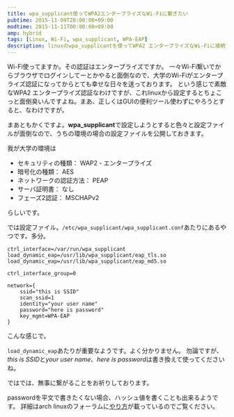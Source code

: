 ```yaml
---
title: wpa_supplicant使ってWPA2エンタープライズなWi-Fiに繋ぎたい
pubtime: 2015-11-09T20:00:00+09:00
modtime: 2015-11-11T00:00:00+09:00
amp: hybrid
tags: [Linux, Wi-Fi, wpa_supplicant, WPA-EAP]
description: linuxのwpa_supplicantを使ってWPA2 エンタープライズなWi-Fiに接続するための設定ファイルの書き方です。
---
```


Wi-Fi使ってますか。その認証はエンタープライズですか。
一々Wi-Fi繋いでからブラウザでログインしてーとかやると面倒なので、大学のWi-Fiがエンタープライズ認証になってからとても幸せな日々を送っております。
という感じで素敵なWPA2 エンタープライズ認証なわけですが、これlinuxから設定するとちょこっと面倒臭いんですよね。まあ、正しくはGUIの便利ツール使わずにやろうとすると、なわけですが。

まあともかくですよ。**wpa_supplicant**で設定しようとすると色々と設定ファイルが面倒なので、うちの環境の場合の設定ファイルを公開しておきます。

我が大学の環境は

- セキュリティの種類： WAP2 - エンタープライズ
- 暗号化の種類： AES
- ネットワークの認証方法： PEAP
- サーバ証明書： なし
- フェーズ2認証： MSCHAPv2

らしいです。

では設定ファイル。`/etc/wpa_supplicant/wpa_supplicant.conf`あたりにあるやつです。多分。
```
ctrl_interface=/var/run/wpa_supplicant
load_dynamic_eap=/usr/lib/wpa_supplicant/eap_tls.so
load_dynamic_eap=/usr/lib/wpa_supplicant/eap_md5.so

ctrl_interface_group=0

network={
    ssid="this is SSID"
    scan_ssid=1
    identity="your user name"
    password="here is password"
    key_mgmt=WPA-EAP
}
```
こんな感じで。

`load_dynamic_eap`あたりが重要なようです。よく分かりません。
勿論ですが、*this is SSID*と*your user name*、*here is password*は書き換えて使ってくださいね。

ではでは、無事に繋がることをお祈りしております。

<PS date="2015-11-11" level={1}>

passwordを平文で書きたくない場合、ハッシュ値を書くことも出来るようです。
詳細はarch linuxのフォーラムに<a href="https://bbs.archlinux.org/viewtopic.php?id=144471">やり方</a>が載っているのでご覧ください。

</PS>
